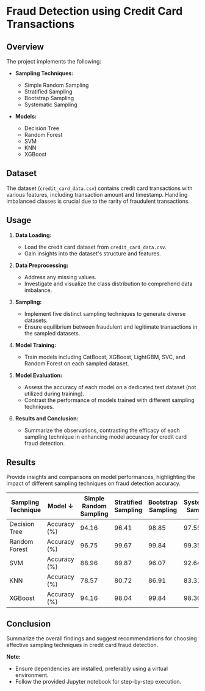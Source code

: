 # Fraud Detection using Credit Card Transactions

## Overview

The project implements the following:

- **Sampling Techniques:**
  - Simple Random Sampling
  - Stratified Sampling
  - Bootstrap Sampling
  - Systematic Sampling

- **Models:**
  - Decision Tree
  - Random Forest
  - SVM
  - KNN
  - XGBoost

## Dataset

The dataset (`credit_card_data.csv`) contains credit card transactions with various features, including transaction amount and timestamp. Handling imbalanced classes is crucial due to the rarity of fraudulent transactions.

## Usage

1. **Data Loading:**
   - Load the credit card dataset from `credit_card_data.csv`.
   - Gain insights into the dataset's structure and features.

2. **Data Preprocessing:**
   - Address any missing values.
   - Investigate and visualize the class distribution to comprehend data imbalance.

3. **Sampling:**
   - Implement five distinct sampling techniques to generate diverse datasets.
   - Ensure equilibrium between fraudulent and legitimate transactions in the sampled datasets.

4. **Model Training:**
   - Train models including CatBoost, XGBoost, LightGBM, SVC, and Random Forest on each sampled dataset.

5. **Model Evaluation:**
   - Assess the accuracy of each model on a dedicated test dataset (not utilized during training).
   - Contrast the performance of models trained with different sampling techniques.

6. **Results and Conclusion:**
   - Summarize the observations, contrasting the efficacy of each sampling technique in enhancing model accuracy for credit card fraud detection.

## Results

Provide insights and comparisons on model performances, highlighting the impact of different sampling techniques on fraud detection accuracy.

| Sampling Technique | Model ↓            | Simple Random Sampling | Stratified Sampling | Bootstrap Sampling | Systematic Sampling | Cluster Sampling |
|--------------------|--------------------|------------------------|----------------------|--------------------|----------------------|-------------------|
| Decision Tree      | Accuracy (%)       | 94.16                  | 96.41                | 98.85              | 97.55                | 97.71             |
| Random Forest      | Accuracy (%)       | 96.75                  | 99.67                | 99.84              | 99.35                | 99.67             |
| SVM                | Accuracy (%)       | 88.96                  | 89.87                | 96.07              | 92.64                | 96.08             |
| KNN                | Accuracy (%)       | 78.57                  | 80.72                | 86.91              | 83.31                | 76.47             |
| XGBoost            | Accuracy (%)       | 94.16                  | 98.04                | 99.84              | 98.36                | 98.69             |


## Conclusion

Summarize the overall findings and suggest recommendations for choosing effective sampling techniques in credit card fraud detection.

**Note:**
- Ensure dependencies are installed, preferably using a virtual environment.
- Follow the provided Jupyter notebook for step-by-step execution.
